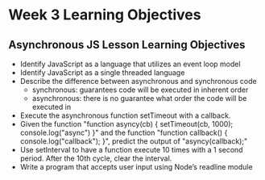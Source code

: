 # Week 3 Learning Objectives
## Asynchronous JS Lesson Learning Objectives

- Identify JavaScript as a language that utilizes an event loop model
- Identify JavaScript as a single threaded language
- Describe the difference between asynchronous and synchronous code
    - synchronous: guarantees code will be executed in inherent order
    - asynchronous: there is no guarantee what order the code will be executed in
- Execute the asynchronous function setTimeout with a callback.
- Given the function "function asyncy(cb) { setTimeout(cb, 1000); console.log("async") }" and the function "function callback() { console.log("callback"); }", predict the output of "asyncy(callback);"
- Use setInterval to have a function execute 10 times with a 1 second period. After the 10th cycle, clear the interval.
- Write a program that accepts user input using Node’s readline module
